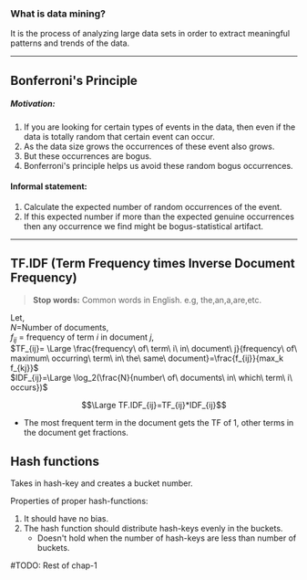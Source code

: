 
### **What is data mining?**  
It is the process of analyzing large data sets in order to extract meaningful patterns and trends of the data.

----
## Bonferroni's Principle
##### Motivation:
1. If you are looking for certain types of events in the data, then even if the data is totally random that certain event can occur.
1. As the data size grows the occurrences of these event also grows.
1. But these occurrences are bogus.
1. Bonferroni's principle helps us avoid these random bogus occurrences.

#### Informal statement:
1. Calculate the expected number of random occurrences of the event.
1. If this expected number if more than the expected genuine occurrences then any occurrence we find might be bogus-statistical artifact.

----
## TF.IDF (Term Frequency times Inverse Document Frequency)

>**Stop words:** Common words in English. e.g, the,an,a,are,etc.

Let,  
$N$=Number of documents,  
$f_{ij}$ = frequency of term $i$ in document $j$,  
$TF_{ij}= \Large \frac{frequency\ of\ term\ i\ in\ document\ j}{frequency\ of\ maximum\ occurring\ term\ in\ the\ same\ document}=\frac{f_{ij}}{max_k f_{kj}}$  
$IDF_{ij}=\Large \log_2(\frac{N}{number\ of\ documents\ in\ which\ term\ i\ occurs})$  

$$\Large TF.IDF_{ij}=TF_{ij}*IDF_{ij}$$

- The most frequent term in the document gets the TF of 1, other terms in the document get fractions.

## Hash functions
Takes in hash-key and creates a bucket number.

Properties of proper hash-functions:
1. It should have no bias.
1. The hash function should distribute hash-keys evenly in the buckets.
    - Doesn't hold when the number of hash-keys are less than number of buckets.

#TODO: Rest of chap-1